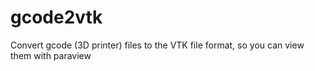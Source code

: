 gcode2vtk
=========

Convert gcode (3D printer) files to the VTK file format, so you can view them with paraview